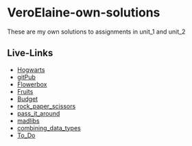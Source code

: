# VeroElaine-own-solutions
These are my own solutions to assignments in unit_1 and unit_2

## Live-Links
 * [Hogwarts](https://veroelaine.github.io/VeroElaine-own-solutions/Hogwarts/)
 * [gitPub]()
 * [Flowerbox](https://veroelaine.github.io/VeroElaine-own-solutions/Flowerbox/)
 * [Fruits]()
 * [Budget]()
 * [rock_paper_scissors]()
 * [pass_it_around]()
 * [madlibs]()
 * [combining_data_types]()
 * [To_Do](https://veroelaine.github.io/VeroElaine-own-solutions/To_Do_App/)
